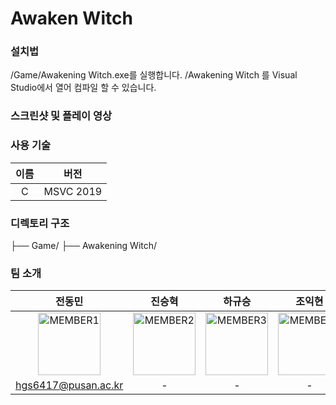 # Awaken Witch

### 설치법
/Game/Awakening Witch.exe를 실행합니다.
/Awakening Witch 를 Visual Studio에서 열어 컴파일 할 수 있습니다.

### 스크린샷 및 플레이 영상

### 사용 기술
| 이름                  | 버전    |
|:---------------------:|:-------:|
| C    		| MSVC 2019   |
### 디렉토리 구조
├── Game/
├── Awakening Witch/
### 팀 소개
| 전동민 | 진승혁 | 하규승 | 조익현 |
|:-------:|:-------:|:-------:|:-------:|
| <img width="100px" alt="MEMBER1" src="https://avatars.githubusercontent.com/u/151756637?v=4" /> | <img width="100px" alt="MEMBER2" src="https://avatars.githubusercontent.com/u/205569657?v=4" /> | <img width="100px" alt="MEMBER3" src="https://avatars.githubusercontent.com/u/174900093?v=4&size=64" /> | <img width="100px" alt="MEMBER4" src="https://avatars.githubusercontent.com/u/89765162?v=4" /> |
| hgs6417@pusan.ac.kr | - | - | - |

